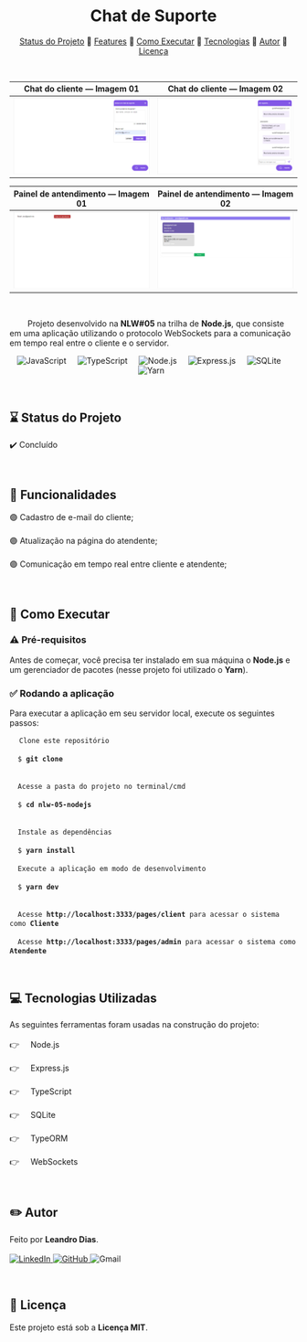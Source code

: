 <h1 align="center"> Chat de Suporte </h1>

<p align="center">
  <a href="#status"> Status do Projeto</a>
  🔹 <a href="#features"> Features</a>
  🔹 <a href="#execute"> Como Executar</a>
  🔹 <a href="#tecnologys"> Tecnologias</a>
  🔹 <a href="#author"> Autor</a>
  🔹 <a href="#license"> Licença</a>
</p>

<br/>

Chat do cliente — Imagem 01 | Chat do cliente — Imagem 02
:--------------------------:|:---------------------------:
![Chat do cliente — Imagem 01](https://github.com/leandro-hd/nlw-05-nodejs/blob/master/screenshots/image01.png) | ![Chat do cliente — Imagem 02](https://github.com/leandro-hd/nlw-05-nodejs/blob/master/screenshots/image02.png)

Painel de antendimento — Imagem 01 | Painel de antendimento — Imagem 02
:---------------------------------:|:----------------------------------:
![Painel de antendimento — Imagem 01](https://github.com/leandro-hd/nlw-05-nodejs/blob/master/screenshots/image03.png) | ![Painel de antendimento — Imagem 02](https://github.com/leandro-hd/nlw-05-nodejs/blob/master/screenshots/image04.png)

<br/>

<p> &nbsp; &nbsp; &nbsp; &nbsp; Projeto desenvolvido na <strong>NLW#05</strong> na trilha de <strong>Node.js</strong>, que consiste em uma aplicação utilizando o protocolo WebSockets para a comunicação em tempo real entre o cliente e o servidor.</p>

<p align="center">
  <img src="https://img.shields.io/badge/JavaScript-F7DF1E?style=flat-square&logo=javascript&logoColor=black" alt="JavaScript"/> &nbsp;
  &nbsp; <img src="https://img.shields.io/badge/TypeScript-007ACC?style=flat-square&logo=typescript&logoColor=white" alt="TypeScript"/> &nbsp;
  &nbsp; <img src="https://img.shields.io/badge/Node.js-43853D?style=flat-square&logo=node.js&logoColor=white" alt="Node.js"/> &nbsp;
  &nbsp; <img src="https://img.shields.io/badge/Express.js-404D59?style=flat-square&logo=express&logoColor=white" alt="Express.js"/> &nbsp;
  &nbsp; <img src="https://img.shields.io/badge/SQLite-07405E?style=flat-square&logo=sqlite&logoColor=white" alt="SQLite"/> &nbsp;
  &nbsp; <img src="https://img.shields.io/badge/Yarn-2C8EBB?style=flat-square&logo=yarn&logoColor=white" alt="Yarn"/> &nbsp;
</p>

<br/>

<h2 id="status"> ⌛ Status do Projeto </h2>

<p> ✔️ Concluído </p>

<br/>

<h2 id="features"> 📌 Funcionalidades </h2>

<p>
  🟣 Cadastro de e-mail do cliente; <br/> <br/>
  🟣 Atualização na página do atendente; <br/> <br/>
  🟣 Comunicação em tempo real entre cliente e atendente;  
</p>

<br/>

<h2 id="execute"> 🏹 Como Executar </h2>

<h3> ⚠️ Pré-requisitos </h3>

<p> Antes de começar, você precisa ter instalado em sua máquina o <strong>Node.js</strong> e um gerenciador de pacotes (nesse projeto foi utilizado o <strong>Yarn</strong>).

<br/>

<h3> ✅ Rodando a aplicação </h3>

<p> Para executar a aplicação em seu servidor local, execute os seguintes passos: </p>

<pre>
  <code>Clone este repositório <br/>
  $ <strong>git clone <https://github.com/leandro-hd/nlw-05-nodejs.git></strong> <br/>

  Acesse a pasta do projeto no terminal/cmd <br/>
  $ <strong>cd nlw-05-nodejs</strong> <br/>

  Instale as dependências <br/>
  $ <strong>yarn install</strong>

  Execute a aplicação em modo de desenvolvimento <br/>
  $ <strong>yarn dev</strong> <br/>

  Acesse <strong>http://localhost:3333/pages/client</strong> para acessar o sistema como <strong>Cliente</strong> <br/>
  Acesse <strong>http://localhost:3333/pages/admin</strong> para acessar o sistema como <strong>Atendente</strong></code>
</pre>

<br/>

<h2 id="tecnologys"> 💻 Tecnologias Utilizadas </h2>

<p> As seguintes ferramentas foram usadas na construção do projeto: <br/> <br/>
  👉 &nbsp; &nbsp; Node.js <br/> <br/>
  👉 &nbsp; &nbsp; Express.js <br/> <br/>
  👉 &nbsp; &nbsp; TypeScript <br/> <br/>
  👉 &nbsp; &nbsp; SQLite <br/> <br/>
  👉 &nbsp; &nbsp; TypeORM <br/> <br/>
  👉 &nbsp; &nbsp; WebSockets
</p>

<br/>

<h2 id="author"> ✏️ Autor </h2>

<p> Feito por <strong>Leandro Dias</strong>. <br/> <br/>

<a href="https://www.linkedin.com/in/leandro-hd/">
  <img src="https://img.shields.io/badge/LinkedIn-0077B5?style=flat-square&logo=linkedin&logoColor=white" alt="LinkedIn"/>
</a>

<a href="https://www.github.com/leandro-hd/">
  <img src="https://img.shields.io/badge/GitHub-100000?style=flat-square&logo=github&logoColor=white" alt="GitHub"/>
</a>

<img src="https://img.shields.io/badge/-Gmail-c14438?style=flat-square&logo=Gmail&logoColor=white&link=mailto:leandrohg2003@gmail.com" alt="Gmail"/>

</p>

<br/>

<h2 id="license"> 📝 Licença </h2>

<p> Este projeto está sob a <strong>Licença MIT</strong>. </p>
